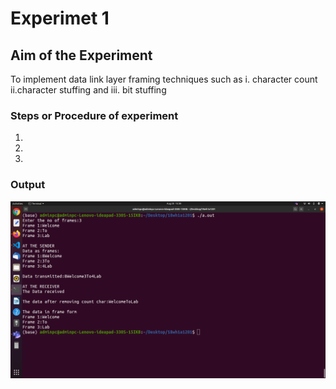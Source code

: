 # Experimet 1

## Aim of the Experiment
To implement data link layer framing techniques such as
i. character count ii.character stuffing and iii. bit stuffing

### Steps or Procedure of experiment
1.
2.
3.

### Output

![output](cn1_charcount.png)
